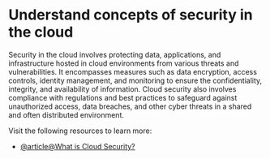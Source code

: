 # Understand concepts of security in the cloud

Security in the cloud involves protecting data, applications, and infrastructure hosted in cloud environments from various threats and vulnerabilities. It encompasses measures such as data encryption, access controls, identity management, and monitoring to ensure the confidentiality, integrity, and availability of information. Cloud security also involves compliance with regulations and best practices to safeguard against unauthorized access, data breaches, and other cyber threats in a shared and often distributed environment.

Visit the following resources to learn more:

- [@article@What is Cloud Security?](https://www.kaspersky.com/resource-center/definitions/what-is-cloud-security)